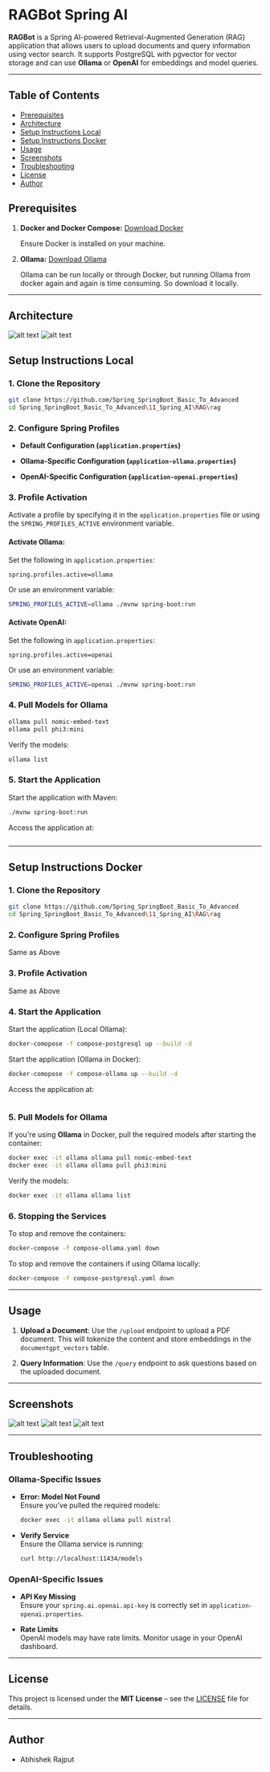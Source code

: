 # RAGBot Spring AI

**RAGBot** is a Spring AI-powered Retrieval-Augmented Generation (RAG) application that allows users to upload documents and query information using vector search. It supports PostgreSQL with pgvector for vector storage and can use **Ollama** or **OpenAI** for embeddings and model queries.

---


## Table of Contents

* [Prerequisites](#prerequisites)
* [Architecture](#architecture)
* [Setup Instructions Local](#setup-instructions-local)
* [Setup Instructions Docker](#setup-instructions-docker)
* [Usage](#usage)
* [Screenshots](#screenshots)
* [Troubleshooting](#troubleshooting)
* [License](#license)
* [Author](#author)


## Prerequisites

1. **Docker and Docker Compose:** [Download Docker](https://www.docker.com/get-started)
    
    Ensure Docker is installed on your machine. 

2. **Ollama:** [Download Ollama](https://ollama.com/download)
    
    Ollama can be run locally or through Docker, but running Ollama from docker again and again is time consuming. So download it locally.  

---

## Architecture

  ![alt text](<screenshots/document_ingestion_pipeline.png>) 
  ![alt text](<screenshots/rag_architecture.png>) 

## Setup Instructions Local

### **1. Clone the Repository**
```bash
git clone https://github.com/Spring_SpringBoot_Basic_To_Advanced
cd Spring_SpringBoot_Basic_To_Advanced\11_Spring_AI\RAG\rag
```

### **2. Configure Spring Profiles**

- **Default Configuration (`application.properties`)**
  
- **Ollama-Specific Configuration (`application-ollama.properties`)**  

- **OpenAI-Specific Configuration (`application-openai.properties`)**  

### **3. Profile Activation**

Activate a profile by specifying it in the `application.properties` file or using the `SPRING_PROFILES_ACTIVE` environment variable.

#### **Activate Ollama**:
Set the following in `application.properties`:
```properties
spring.profiles.active=ollama
```

Or use an environment variable:
```bash
SPRING_PROFILES_ACTIVE=ollama ./mvnw spring-boot:run
```

#### **Activate OpenAI**:
Set the following in `application.properties`:
```properties
spring.profiles.active=openai
```

Or use an environment variable:
```bash
SPRING_PROFILES_ACTIVE=openai ./mvnw spring-boot:run
```

### **4. Pull Models for Ollama**

```bash
ollama pull nomic-embed-text
ollama pull phi3:mini
```

Verify the models:
```bash
ollama list
```

### **5. Start the Application**

Start the application with Maven:
```bash
./mvnw spring-boot:run
```

Access the application at:
```http://localhost:8081
```

---

## Setup Instructions Docker

### **1. Clone the Repository**
```bash
git clone https://github.com/Spring_SpringBoot_Basic_To_Advanced
cd Spring_SpringBoot_Basic_To_Advanced\11_Spring_AI\RAG\rag
```

### **2. Configure Spring Profiles**

Same as Above


### **3. Profile Activation**

Same as Above

### **4. Start the Application**

Start the application (Local Ollama):
```bash
docker-comopose -f compose-postgresql up --build -d 
```

Start the application (Ollama in Docker):
```bash
docker-comopose -f compose-ollama up --build -d 
```

Access the application at:
```http://localhost:8080
```

### **5. Pull Models for Ollama**

If you're using **Ollama** in Docker, pull the required models after starting the container:
```bash
docker exec -it ollama ollama pull nomic-embed-text 
docker exec -it ollama ollama pull phi3:mini
```

Verify the models:
```bash
docker exec -it ollama ollama list
```

### **6. Stopping the Services**

To stop and remove the containers:
```bash
docker-compose -f compose-ollama.yaml down
```

To stop and remove the containers if using Ollama locally:
```bash
docker-compose -f compose-postgresql.yaml down
```

---


## Usage

1. **Upload a Document**:
   Use the `/upload` endpoint to upload a PDF document. This will tokenize the content and store embeddings in the `documentgpt_vectors` table.

2. **Query Information**:
   Use the `/query` endpoint to ask questions based on the uploaded document.

---

## Screenshots

  ![alt text](<screenshots/upload.png>) 
  ![alt text](<screenshots/empty_chat.png>) 
  ![alt text](<screenshots/chat.png>) 

---

## Troubleshooting

### **Ollama-Specific Issues**
- **Error: Model Not Found**  
  Ensure you’ve pulled the required models:
  ```bash
  docker exec -it ollama ollama pull mistral
  ```

- **Verify Service**  
  Ensure the Ollama service is running:
  ```bash
  curl http://localhost:11434/models
  ```

### **OpenAI-Specific Issues**
- **API Key Missing**  
  Ensure your `spring.ai.openai.api-key` is correctly set in `application-openai.properties`.

- **Rate Limits**  
  OpenAI models may have rate limits. Monitor usage in your OpenAI dashboard.

---

## License

This project is licensed under the **MIT License** – see the [LICENSE](./LICENSE) file for details.

---

## Author
 
 - Abhishek Rajput
